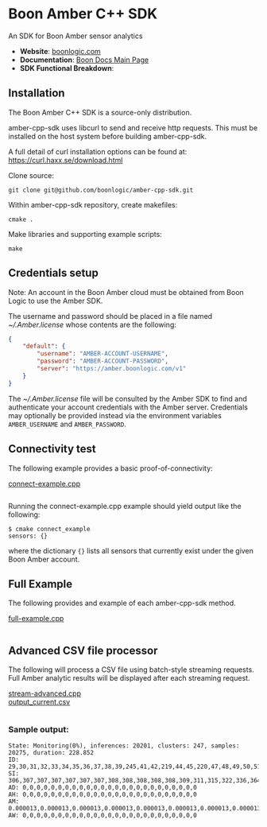 # Boon Amber C++ SDK

An SDK for Boon Amber sensor analytics

- __Website__: [boonlogic.com](https://boonlogic.com)
- __Documentation__: [Boon Docs Main Page](https://docs.boonlogic.com)
- __SDK Functional Breakdown__: []()

## Installation

The Boon Amber C++ SDK is a source-only distribution.

amber-cpp-sdk uses libcurl to send and receive http requests.  This must be installed on the host system before building amber-cpp-sdk.

A full detail of curl installation options can be found at:
https://curl.haxx.se/download.html

Clone source:
```
git clone git@github.com/boonlogic/amber-cpp-sdk.git
```

Within amber-cpp-sdk repository, create makefiles:
```
cmake .
```

Make libraries and supporting example scripts:
```
make
```


## Credentials setup

Note: An account in the Boon Amber cloud must be obtained from Boon Logic to use the Amber SDK.

The username and password should be placed in a file named _~/.Amber.license_ whose contents are the following:

```json
{
    "default": {
        "username": "AMBER-ACCOUNT-USERNAME",
        "password": "AMBER-ACCOUNT-PASSWORD",
        "server": "https://amber.boonlogic.com/v1"
    }
}
```

The _~/.Amber.license_ file will be consulted by the Amber SDK to find and authenticate your account credentials with the Amber server. Credentials may optionally be provided instead via the environment variables `AMBER_USERNAME` and `AMBER_PASSWORD`.

## Connectivity test

The following example provides a basic proof-of-connectivity:

[connect-example.cpp](examples/connect-example.cpp)

```c++
```

Running the connect-example.cpp example should yield output like the following:
```
$ cmake connect_example
sensors: {}
```
where the dictionary `{}` lists all sensors that currently exist under the given Boon Amber account.

## Full Example

The following provides and example of each amber-cpp-sdk method.

[full-example.cpp](examples/full-example.py)

```c++
```


## Advanced CSV file processor

The following will process a CSV file using batch-style streaming requests.  Full Amber analytic results will be displayed after each streaming request.  

[stream-advanced.cpp](examples/stream_advanced.cpp)<br>
[output_current.csv](examples/output_current.csv)

```c++
```

### Sample output:

```
State: Monitoring(0%), inferences: 20201, clusters: 247, samples: 20275, duration: 228.852
ID: 29,30,31,32,33,34,35,36,37,38,39,245,41,42,219,44,45,220,47,48,49,50,51,52,1 
SI: 306,307,307,307,307,307,307,308,308,308,308,308,309,311,315,322,336,364,421,532,350,393,478,345,382 
AD: 0,0,0,0,0,0,0,0,0,0,0,0,0,0,0,0,0,0,0,0,0,0,0,0,0 
AH: 0,0,0,0,0,0,0,0,0,0,0,0,0,0,0,0,0,0,0,0,0,0,0,0,0 
AM: 0.000013,0.000013,0.000013,0.000013,0.000013,0.000013,0.000013,0.000013,0.000013,0.000013,0.000013,0.000013,0.000013,0.000013,0.000013,0.000013,0.000013,0.000013,0.000013,0.000013,0.000013,0.000013,0.000013,0.000013,0.000013 
AW: 0,0,0,0,0,0,0,0,0,0,0,0,0,0,0,0,0,0,0,0,0,0,0,0,0 
```